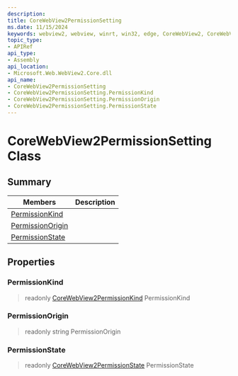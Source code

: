 ```yaml
---
description: 
title: CoreWebView2PermissionSetting
ms.date: 11/15/2024
keywords: webview2, webview, winrt, win32, edge, CoreWebView2, CoreWebView2Controller, browser control, edge html, CoreWebView2PermissionSetting
topic_type:
- APIRef
api_type:
- Assembly
api_location:
- Microsoft.Web.WebView2.Core.dll
api_name:
- CoreWebView2PermissionSetting
- CoreWebView2PermissionSetting.PermissionKind
- CoreWebView2PermissionSetting.PermissionOrigin
- CoreWebView2PermissionSetting.PermissionState
---
```


# CoreWebView2PermissionSetting Class



## Summary

Members|Description
--|--
[PermissionKind](#permissionkind) | 
[PermissionOrigin](#permissionorigin) | 
[PermissionState](#permissionstate) | 

## Properties

### PermissionKind

> readonly  [CoreWebView2PermissionKind](corewebview2permissionkind.md) PermissionKind

### PermissionOrigin

> readonly  string PermissionOrigin

### PermissionState

> readonly  [CoreWebView2PermissionState](corewebview2permissionstate.md) PermissionState




